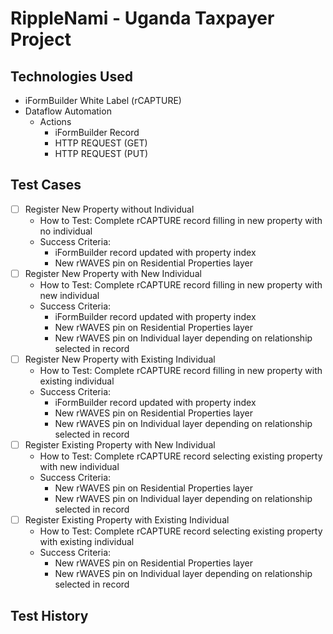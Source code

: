 # RippleNami - Uganda Taxpayer Project
## Technologies Used
- iFormBuilder White Label (rCAPTURE)
- Dataflow Automation
   - Actions
      - iFormBuilder Record
      - HTTP REQUEST (GET)
      - HTTP REQUEST (PUT)
## Test Cases
- [ ] Register New Property without Individual
   - How to Test: Complete rCAPTURE record filling in new property with no individual
   - Success Criteria:
      - iFormBuilder record updated with property index
      - New rWAVES pin on Residential Properties layer
- [ ] Register New Property with New Individual
   - How to Test: Complete rCAPTURE record filling in new property with new individual
   - Success Criteria:
      - iFormBuilder record updated with property index
      - New rWAVES pin on Residential Properties layer
      - New rWAVES pin on Individual layer depending on relationship selected in record
- [ ] Register New Property with Existing Individual
   - How to Test: Complete rCAPTURE record filling in new property with existing individual
   - Success Criteria:
      - iFormBuilder record updated with property index
      - New rWAVES pin on Residential Properties layer
      - New rWAVES pin on Individual layer depending on relationship selected in record
- [ ] Register Existing Property with New Individual
   - How to Test: Complete rCAPTURE record selecting existing property with new individual
   - Success Criteria: 
      - New rWAVES pin on Residential Properties layer
      - New rWAVES pin on Individual layer depending on relationship selected in record
- [ ] Register Existing Property with Existing Individual
   - How to Test: Complete rCAPTURE record selecting existing property with existing individual
   - Success Criteria: 
      - New rWAVES pin on Residential Properties layer
      - New rWAVES pin on Individual layer depending on relationship selected in record
## Test History
